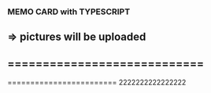 ### MEMO CARD with TYPESCRIPT
=> pictures will be uploaded
----------------------------
============================
---------------------
========================
2222222222222222
